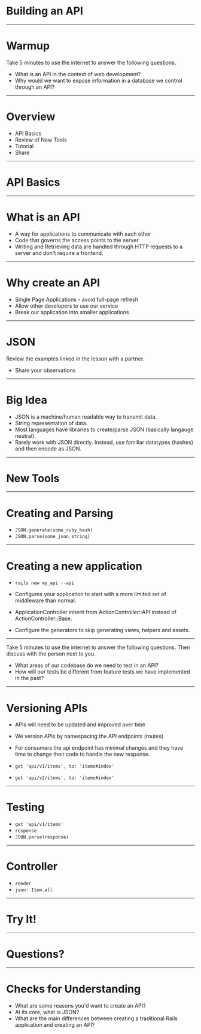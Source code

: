 # Building an API
---

# Warmup

Take 5 minutes to use the internet to answer the following questions.

* What is an API in the context of web development?
* Why would we want to expose information in a database we control through an API?

---

# Overview

* API Basics
* Review of New Tools
* Tutorial
* Share

---

# API Basics

---

# What is an API

* A way for applications to communicate with each other
* Code that governs the access points to the server
* Writing and Retrieving data are handled through HTTP requests to a server and don't require a frontend.

---

# Why create an API

* Single Page Applications - avoid full-page refresh
* Allow other developers to use our service
* Break our application into smaller applications

---

# JSON

Review the examples linked in the lesson with a partner.

* Share your observations

---

# Big Idea

* JSON is a machine/human readable way to transmit data.
* String representation of data.
* Most languages have libraries to create/parse JSON (basically langauge neutral).
* Rarely work with JSON directly. Instead, use familiar datatypes (hashes) and then encode as JSON.

---

# New Tools

---

# Creating and Parsing

* `JSON.generate(some_ruby_hash)`
* `JSON.parse(some_json_string)`

---

# Creating a new application

* `rails new my_api --api`


* Configures your application to start with a more limited set of middleware than normal.
* ApplicationController inherit from ActionController::API instead of ActionController::Base.
* Configure the generators to skip generating views, helpers and assets.

---

Take 5 minutes to use the internet to answer the following questions. Then discuss with the person next to you.

* What areas of our codebase do we need to test in an API?
* How will our tests be different from feature tests we have implemented in the past?

---

# Versioning APIs

* APIs will need to be updated and improved over time
* We version APIs by namespacing the API endpoints (routes)
* For consumers the api endpoint has minimal changes and they have time to change their code to handle the new response.

* `get 'api/v1/items', to: 'items#index'`
* `get 'api/v2/items', to: 'items#index'`

---

# Testing

* `get 'api/v1/items'`
* `response`
* `JSON.parse(response)`

---

# Controller

* `render`
* `json: Item.all`

---

# Try It!

---

# Questions?

---

# Checks for Understanding

* What are some reasons you'd want to create an API?
* At its core, what is JSON?
* What are the main differences between creating a traditional Rails application and creating an API?
